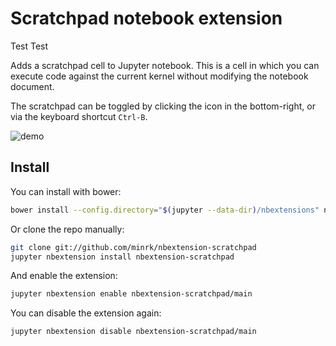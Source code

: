 # Scratchpad notebook extension

Test Test

Adds a scratchpad cell to Jupyter notebook.
This is a cell in which you can execute code against the current kernel without modifying the notebook document.

The scratchpad can be toggled by clicking the icon in the bottom-right,
or via the keyboard shortcut `Ctrl-B`.

![demo](demo.gif)


## Install

You can install with bower:

```bash
bower install --config.directory="$(jupyter --data-dir)/nbextensions" nbextension-scratchpad
```

Or clone the repo manually:

```bash
git clone git://github.com/minrk/nbextension-scratchpad
jupyter nbextension install nbextension-scratchpad
```

And enable the extension:

```bash
jupyter nbextension enable nbextension-scratchpad/main
```

You can disable the extension again:

```bash
jupyter nbextension disable nbextension-scratchpad/main
```
